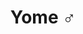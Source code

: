 --- 
title: "Yome ♂"
publishdate: "2019-2-6T16:48:46+02:00"
src: "https://365manga.net/manga/yome"
image: "https://data.365manga.net/images/thumbnails/30620-yome.jpg"
description: " As a child, Usagi Mitsuki made a promise to a crying girl that when she grows up he will marry her. When he finally becomes an adult, she appears again to make good on his promise, but much to Usagi's surprise 'she' is a not only a he, but his family's shrine's goddess!"
---